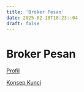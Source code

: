 ```yaml
---
title: 'Broker Pesan'
date: 2025-02-18T18:23::04
draft: false
---
```


# Broker Pesan

[Profil](Broker%20Pesan%20908e2f66c39140098534e1f973330717/Profil%2034ea3347152d45cfa5683368bbfa73b3.md)

[Konsep Kunci](Broker%20Pesan%20908e2f66c39140098534e1f973330717/Konsep%20Kunci%20ba01c3d6ca76428b9c54b22c6e428a31.md)
